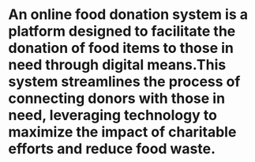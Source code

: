 # An online food donation system is a platform designed to facilitate the donation of food items to those in need through digital means.This system streamlines the process of connecting donors with those in need, leveraging technology to maximize the impact of charitable efforts and reduce food waste.
